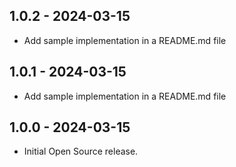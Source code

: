 ## 1.0.2 - 2024-03-15

* Add sample implementation in a README.md file

## 1.0.1 - 2024-03-15

* Add sample implementation in a README.md file

## 1.0.0 - 2024-03-15

* Initial Open Source release.